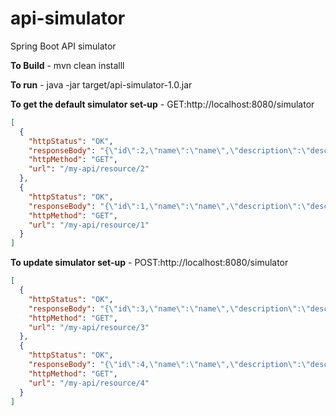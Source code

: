 # api-simulator

Spring Boot API simulator

**To Build** - mvn clean installl

**To run** - java -jar target/api-simulator-1.0.jar

**To get the default simulator set-up** - GET:http://localhost:8080/simulator

```json
[
  {
    "httpStatus": "OK",
    "responseBody": "{\"id\":2,\"name\":\"name\",\"description\":\"description\"}",
    "httpMethod": "GET",
    "url": "/my-api/resource/2"
  },
  {
    "httpStatus": "OK",
    "responseBody": "{\"id\":1,\"name\":\"name\",\"description\":\"description\"}",
    "httpMethod": "GET",
    "url": "/my-api/resource/1"
  }
]
```

**To update simulator set-up** - POST:http://localhost:8080/simulator

```json
[
  {
    "httpStatus": "OK",
    "responseBody": "{\"id\":3,\"name\":\"name\",\"description\":\"description\"}",
    "httpMethod": "GET",
    "url": "/my-api/resource/3"
  },
  {
    "httpStatus": "OK",
    "responseBody": "{\"id\":4,\"name\":\"name\",\"description\":\"description\"}",
    "httpMethod": "GET",
    "url": "/my-api/resource/4"
  }
]
```

